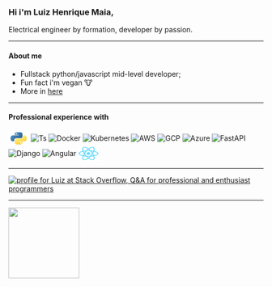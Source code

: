 ### Hi i'm Luiz Henrique Maia, 


Electrical engineer by formation, developer by passion.

---

#### About me
- Fullstack python/javascript mid-level developer;
- Fun fact i'm vegan :cow:
- More in <a href="https://www.linkedin.com/in/luiz-henrique-maia/" target="_blank">here</a> 

---
#### Professional experience with
<div style="display: inline_block">
  <img align="center" alt="Python" height="30" width="40" src="https://raw.githubusercontent.com/devicons/devicon/master/icons/python/python-original.svg">
  <img align="center" alt="Ts" height="30" width="40" src="https://cdn.jsdelivr.net/gh/devicons/devicon/icons/typescript/typescript-original.svg" />
  <img align="center" alt="Docker" height="30" width="40" src="https://cdn.jsdelivr.net/gh/devicons/devicon/icons/docker/docker-original.svg" />
  <img align="center" alt="Kubernetes" height="30" width="40" src="https://cdn.jsdelivr.net/gh/devicons/devicon/icons/kubernetes/kubernetes-plain.svg" />
  <img align="center" alt="AWS" height="30" width="40" src="https://cdn.jsdelivr.net/gh/devicons/devicon/icons/amazonwebservices/amazonwebservices-original.svg" />
  <img align="center" alt="GCP" height="30" width="40" src="https://cdn.jsdelivr.net/gh/devicons/devicon/icons/googlecloud/googlecloud-original.svg" />
  <img align="center" alt="Azure" height="30" width="40" src="https://cdn.jsdelivr.net/gh/devicons/devicon/icons/azure/azure-original.svg" />
  <img align="center" alt="FastAPI" height="30" width="40" src="https://cdn.jsdelivr.net/gh/devicons/devicon/icons/fastapi/fastapi-original.svg" />
  <img align="center" alt="Django" height="30" width="40" src="https://cdn.jsdelivr.net/gh/devicons/devicon/icons/django/django-plain.svg" />
  <img align="center" alt="Angular" height="30" width="40" src="https://cdn.jsdelivr.net/gh/devicons/devicon/icons/angularjs/angularjs-original.svg" />
  <img align="center" alt="React" height="30" width="40" src="https://raw.githubusercontent.com/devicons/devicon/master/icons/react/react-original.svg">
</div>
  
---
  
  <div>
    <a href="https://stackoverflow.com/users/10473030/luiz"><img src="https://stackoverflow.com/users/flair/10473030.png?theme=dark" width="208" height="58" alt="profile for Luiz at Stack Overflow, Q&amp;A for professional and enthusiast programmers" title="profile for Luiz at Stack Overflow, Q&amp;A for professional and enthusiast programmers"></a>
  </div>
  
  ---
  
  <div>
    <img src="https://media4.giphy.com/media/07joSe4LIlLsomAZhC/giphy.gif?cid=ecf05e47fccg9ilmby0xltux4khj38dmc5ushc6hh3ffez97&rid=giphy.gif" width="140" height="140" />
  </div>

